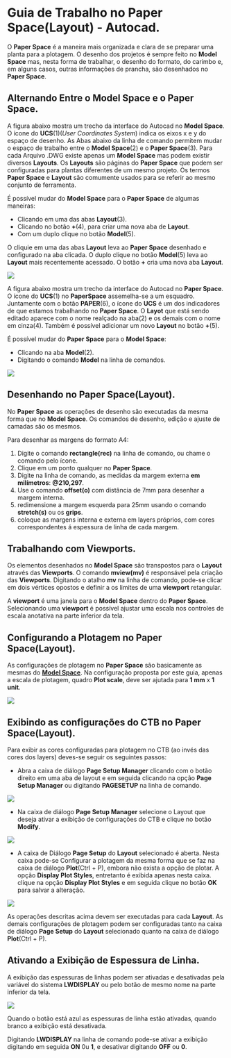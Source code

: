 # Guia de Trabalho no Paper Space(Layout) - Autocad.

O **Paper Space** é a maneira mais organizada e clara de se preparar uma planta para a plotagem. O desenho dos projetos é sempre feito no **Model Space** mas, nesta forma de trabalhar, o desenho do formato, do carimbo e, em alguns casos, outras informações de prancha, são desenhados no **Paper Space**.

## Alternando Entre o Model Space e o Paper Space.

A figura abaixo mostra um trecho da interface do Autocad no **Model Space**. O ícone do **UCS**(1)(*User Coordinates System*) indica os eixos x e y do espaço de desenho. As Abas abaixo da linha de comando permitem mudar o espaço de trabalho entre o **Model Space**(2) e o **Paper Space**(3). Para cada Arquivo .DWG existe apenas um **Model Space** mas podem existir diversos **Layouts**. Os **Layouts** são páginas do **Paper Space** que podem ser configuradas para plantas diferentes de um mesmo projeto. Os termos **Paper Space** e **Layout** são comumente usados para se referir ao mesmo conjunto de ferramenta.

É possível mudar do **Model Space** para o **Paper Space** de algumas maneiras:

* Clicando em uma das abas **Layout**(3).
* Clicando no botão **+**(4), para criar uma nova aba de **Layout**.
* Com um duplo clique no botão **Model**(5).

O cliquie em uma das abas **Layout** leva ao **Paper Space** desenhado e configurado na aba clicada. O duplo clique no botão **Model**(5) leva ao **Layout** mais recentemente acessado. O botão **+** cria uma nova aba **Layout**.

![](ModelSpace.jpg)

A figura abaixo mostra um trecho da interface do Autocad no **Paper Space**. O ícone do **UCS**(1) no **PaperSpace** assemelha-se a um esquadro. Juntamente com o botão **PAPER**(6), o ícone do **UCS** é um dos indicadores de que estamos trabalhando no **Paper Space**. O **Layot** que está sendo editado aparece com o nome realçado na aba(2) e os demais com o nome em cinza(4). Também é possível adicionar um novo **Layout** no botão **+**(5).

É possível mudar do **Paper Space** para o **Model Space**:

* Clicando na aba **Model**(2).
* Digitando o comando **Model** na linha de comandos.

![](PaperSpace.jpg)

## Desenhando no Paper Space(Layout).

No **Paper Space** as operações de desenho são executadas da mesma forma que no **Model Space**. Os comandos de desenho, edição e ajuste de camadas são os mesmos.

Para desenhar as margens do formato A4:

1. Digite o comando **rectangle(rec)** na linha de comando, ou chame o comando pelo ícone.
1. Clique em um ponto qualquer no **Paper Space**.
1. Digite na linha de comando, as medidas da margem externa **em milímetros**: **@210,297**.
1. Use o comando **offset(o)** com distância de 7mm para desenhar a margem interna.
1. redimensione a margem esquerda para 25mm usando o comando **stretch(s)** ou os **grips**.
1. coloque as margens interna e externa em layers próprios, com cores correspondentes á espessura de linha de cada margem.

## Trabalhando com Viewports.

Os elementos desenhados no **Model Space** são transpostos para o **Layout** através das **Viewports**. O comando **mview(mv)** é responsável pela criação das **Viewports**. Digitando o atalho **mv** na linha de comando, pode-se clicar em dois vértices opostos e definir a os limites de uma **viewport** retangular.

A **viewport** é uma janela para o **Model Space** dentro do **Paper Space**. Selecionando uma **viewport** é possível ajustar uma escala nos controles de escala anotativa na parte inferior da tela.

## Configurando a Plotagem no Paper Space(Layout).

As configurações de plotagem no **Paper Space** são basicamente as mesmas do [**Model Space**](.\plot\plotModel.md). Na configuração proposta por este guia, apenas a escala de plotagem, quadro **Plot scale**, deve ser ajutada para **1 mm** x **1 unit**.

![](plotscale.png)


## Exibindo as configurações do **CTB** no Paper Space(Layout).

Para exibir as cores configuradas para plotagem no CTB (ao invés das cores dos layers) deves-se seguir os seguintes passos:

* Abra a caixa de diálogo **Page Setup Manager** clicando com o botão direito em uma aba de layout e em seguida clicando na opção **Page Setup Manager** ou digitando **PAGESETUP** na linha de comando.

![](pageSetup.jpg)

* Na caixa de diálogo **Page Setup Manager** selecione o Layout que deseja ativar a exibição de configurações do CTB e clique no botão **Modify**.

![](pageSetupManager.jpg)

* A caixa de Diálogo **Page Setup** do **Layout** selecionado é aberta. Nesta caixa pode-se Configurar a plotagem da mesma forma que se faz na caixa de diálogo **Plot**(Ctrl + P), embora não exista a opção de plotar. A opção **Display Plot Styles**, entretanto é exibida apenas nesta caixa. clique na opção **Display Plot Styles** e em seguida clique no botão **OK** para salvar a alteração.

![](pageSetupDiag.jpg)

As operações descritas acima devem ser executadas para cada **Layout**. As demais configurações de plotagem podem ser configuradas tanto na caixa de diálogo  **Page Setup** do **Layout** selecionado quanto na caixa de diálogo **Plot**(Ctrl + P).

## Ativando a Exibição de Espessura de Linha.

A exibição das espessuras de linhas podem ser ativadas e desativadas pela variável do sistema **LWDISPLAY** ou pelo botão de mesmo nome na parte inferior da tela.

![](botaoLW.jpg)

Quando o botão está azul as espessuras de linha estão ativadas, quando branco a exibição está desativada.

Digitando **LWDISPLAY** na linha de comando pode-se ativar a exibição digitando em seguida **ON** 0u **1**, e desativar digitando **OFF** ou **0**.
